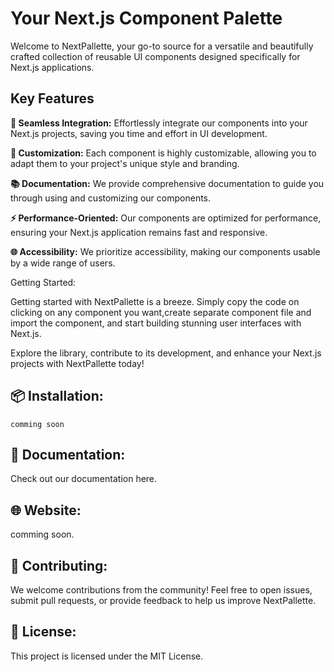 # Your Next.js Component Palette

Welcome to NextPallette, your go-to source for a versatile and beautifully crafted collection of reusable UI components designed specifically for Next.js applications.

## Key Features

**🚀 Seamless Integration:** Effortlessly integrate our components into your Next.js projects, saving you time and effort in UI development.

**🎨 Customization:** Each component is highly customizable, allowing you to adapt them to your project's unique style and branding.

**📚 Documentation:** We provide comprehensive documentation to guide you through using and customizing our components.

**⚡ Performance-Oriented:** Our components are optimized for performance, ensuring your Next.js application remains fast and responsive.

**🌐 Accessibility:** We prioritize accessibility, making our components usable by a wide range of users.

Getting Started:

Getting started with NextPallette is a breeze. Simply copy the code on clicking on any component you want,create separate component file and import the component, and start building stunning user interfaces with Next.js.

Explore the library, contribute to its development, and enhance your Next.js projects with NextPallette today!

## 📦 Installation:
```
comming soon 
```

## 📖 Documentation:

Check out our documentation here.

## 🌐 Website:

comming soon.

## 🤝 Contributing:

We welcome contributions from the community! Feel free to open issues, submit pull requests, or provide feedback to help us improve NextPallette.

## 📝 License:

This project is licensed under the MIT License.
